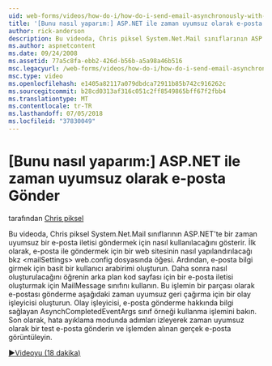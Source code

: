 ```yaml
---
uid: web-forms/videos/how-do-i/how-do-i-send-email-asynchronously-with-aspnet
title: '[Bunu nasıl yaparım:] ASP.NET ile zaman uyumsuz olarak e-posta gönderin | Microsoft Docs'
author: rick-anderson
description: Bu videoda, Chris piksel System.Net.Mail sınıflarının ASP.NET'te bir zaman uyumsuz bir e-posta iletisi göndermek için nasıl kullanılacağını gösterir. İlk olarak, bir web sitesi yapılandırma gör...
ms.author: aspnetcontent
ms.date: 09/24/2008
ms.assetid: 77a5c8fa-ebb2-426d-b56b-a5a98a46b516
msc.legacyurl: /web-forms/videos/how-do-i/how-do-i-send-email-asynchronously-with-aspnet
msc.type: video
ms.openlocfilehash: e1405a82117a079dbdca72911b85b742c916262c
ms.sourcegitcommit: b28cd0313af316c051c2ff8549865bff67f2fbb4
ms.translationtype: MT
ms.contentlocale: tr-TR
ms.lasthandoff: 07/05/2018
ms.locfileid: "37830049"
---
```

<a name="how-do-i-send-email-asynchronously-with-aspnet"></a>[Bunu nasıl yaparım:] ASP.NET ile zaman uyumsuz olarak e-posta Gönder
====================
tarafından [Chris piksel](https://twitter.com/chrispels)

Bu videoda, Chris piksel System.Net.Mail sınıflarının ASP.NET'te bir zaman uyumsuz bir e-posta iletisi göndermek için nasıl kullanılacağını gösterir. İlk olarak, e-posta ile göndermek için bir web sitesinin nasıl yapılandırılacağı bkz &lt;mailSettings&gt; web.config dosyasında öğesi. Ardından, e-posta bilgi girmek için basit bir kullanıcı arabirimi oluşturun. Daha sonra nasıl oluşturulacağını öğrenin arka plan kod sayfası için bir e-posta iletisi oluşturmak için MailMessage sınıfını kullanın. Bu işlemin bir parçası olarak e-postası gönderme aşağıdaki zaman uyumsuz geri çağırma için bir olay işleyicisi oluşturun. Olay işleyicisi, e-posta gönderme hakkında bilgi sağlayan AsynchCompletedEventArgs sınıf örneği kullanma işlemini bakın. Son olarak, hata ayıklama modunda adımları izleyerek zaman uyumsuz olarak bir test e-posta gönderin ve işlemden alınan gerçek e-posta görüntüleyin.

[&#9654;Videoyu (18 dakika)](https://channel9.msdn.com/Blogs/ASP-NET-Site-Videos/how-do-i-send-email-asynchronously-with-aspnet)
